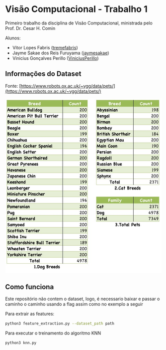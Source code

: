 # Visão Computacional - Trabalho 1
Primeiro trabalho da disciplina de Visão Computacional, ministrada pelo Prof. Dr. Cesar H. Comin

Alunos:
- Vitor Lopes Fabris ([tremefabris](https://github.com/tremefabris))
- Jayme Sakae dos Reis Furuyama ([jaymesakae](https://github.com/jaymesakae))
- Vinicius Gonçalves Perillo ([ViniciusPerillo](https://github.com/ViniciusPerillo))

## Informações do Dataset

Fonte: [https://www.robots.ox.ac.uk/~vgg/data/pets/](https://www.robots.ox.ac.uk/~vgg/data/pets/)

![Informações do Oxford-IIIT Pets](markdown/dataset_statistics.jpg)

## Como funciona

Este repositório não contem o dataset, logo, é necessario baixar e passar o caminho o caminho usando a flag assim como no exemplo a seguir

Para extrair as features:

```bash
python3 feature_extraction.py --dataset_path path
```

Para executar o treinamento do algoritmo KNN

```bash
python3 knn.py
```
